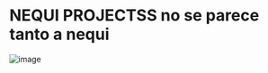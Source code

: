 # NEQUI PROJECTSS no se parece tanto a nequi

![image](https://github.com/user-attachments/assets/3a22fe6a-6c1b-4976-a212-2f228cde61b8)
